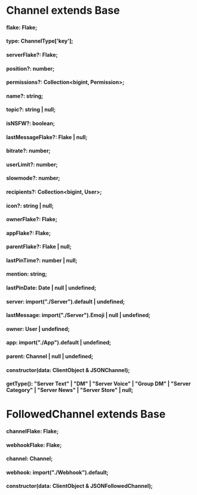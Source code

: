 # Channel extends Base 

#### flake: Flake;
#### type: ChannelType['key'];
#### serverFlake?: Flake;
#### position?: number;
#### permissions?: Collection<bigint, Permission>;
#### name?: string;
#### topic?: string | null;
#### isNSFW?: boolean;
#### lastMessageFlake?: Flake | null;
#### bitrate?: number;
#### userLimit?: number;
#### slowmode?: number;
#### recipients?: Collection<bigint, User>;
#### icon?: string | null;
#### ownerFlake?: Flake;
#### appFlake?: Flake;
#### parentFlake?: Flake | null;
#### lastPinTime?: number | null;
#### mention: string;
#### lastPinDate: Date | null | undefined;
#### server: import("./Server").default | undefined;
#### lastMessage: import("./Server").Emoji | null | undefined;
#### owner: User | undefined;
#### app: import("./App").default | undefined;
#### parent: Channel | null | undefined;
#### constructor(data: ClientObject & JSONChannel);
#### getType(): "Server Text" | "DM" | "Server Voice" | "Group DM" | "Server Category" | "Server News" | "Server Store" | null;

# FollowedChannel extends Base 

#### channelFlake: Flake;
#### webhookFlake: Flake;
#### channel: Channel;
#### webhook: import("./Webhook").default;
#### constructor(data: ClientObject & JSONFollowedChannel);

